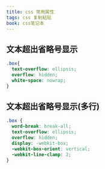 ```yaml
---
title: css 常用属性
tags: css 复制粘贴
book: css笔记本
---
```


## 文本超出省略号显示

```css
.box{
  text-overflow: ellipsis;
  overflow: hidden;
  white-space: nowrap;
}
```

## 文本超出省略号显示(多行)

```css
.box {
  word-break: break-all;
  text-overflow: ellipsis;
  overflow: hidden;
  display: -webkit-box;
  -webkit-box-orient: vertical;
  -webkit-line-clamp: 2;
}
```